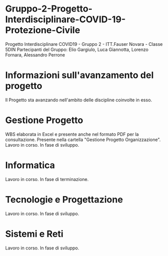 # Gruppo-2-Progetto-Interdisciplinare-COVID-19-Protezione-Civile
Progetto Interdisciplinare COVID19 - Gruppo 2 - ITT.Fauser Novara - Classe 5DIN
Partecipanti del Gruppo: Elio Gargiulo, Luca Giannotta, Lorenzo Fornara, Alessandro Perrone
# Informazioni sull'avanzamento del progetto
Il Progetto sta avanzando nell'ambito delle discipline coinvolte in esso.
# Gestione Progetto
WBS elaborata in Excel e presente anche nel formato PDF per la consultazione. Presente nella cartella "Gestione Progetto Organizzazione".
Lavoro in corso. In fase di sviluppo.
# Informatica
Lavoro in corso. In fase di terminazione.
# Tecnologie e Progettazione
Lavoro in corso. In fase di sviluppo.
# Sistemi e Reti
Lavoro in corso. In fase di sviluppo.

